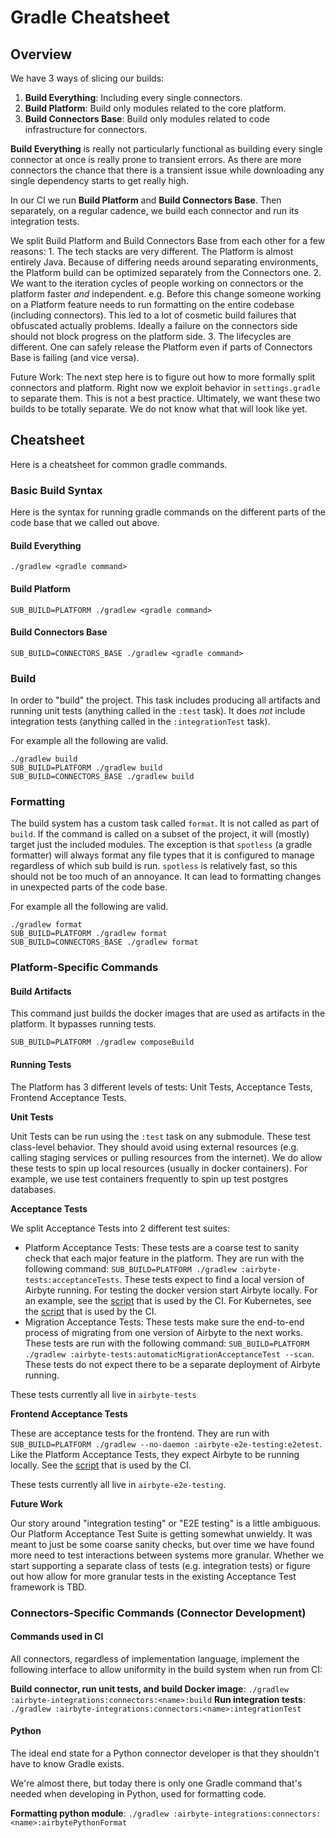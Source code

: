 # Gradle Cheatsheet

## Overview

We have 3 ways of slicing our builds:

1. **Build Everything**: Including every single connectors.
2. **Build Platform**: Build only modules related to the core platform.
3. **Build Connectors Base**: Build only modules related to code infrastructure for connectors.

**Build Everything** is really not particularly functional as building every single connector at once is really prone to transient errors. As there are more connectors the chance that there is a transient issue while downloading any single dependency starts to get really high.

In our CI we run **Build Platform** and **Build Connectors Base**. Then separately, on a regular cadence, we build each connector and run its integration tests.

We split Build Platform and Build Connectors Base from each other for a few reasons: 1. The tech stacks are very different. The Platform is almost entirely Java. Because of differing needs around separating environments, the Platform build can be optimized separately from the Connectors one. 2. We want to the iteration cycles of people working on connectors or the platform faster _and_ independent. e.g. Before this change someone working on a Platform feature needs to run formatting on the entire codebase \(including connectors\). This led to a lot of cosmetic build failures that obfuscated actually problems. Ideally a failure on the connectors side should not block progress on the platform side. 3. The lifecycles are different. One can safely release the Platform even if parts of Connectors Base is failing \(and vice versa\).

Future Work: The next step here is to figure out how to more formally split connectors and platform. Right now we exploit behavior in `settings.gradle` to separate them. This is not a best practice. Ultimately, we want these two builds to be totally separate. We do not know what that will look like yet.

## Cheatsheet

Here is a cheatsheet for common gradle commands.

### Basic Build Syntax

Here is the syntax for running gradle commands on the different parts of the code base that we called out above.

#### Build Everything

```text
./gradlew <gradle command>
```

#### Build Platform

```text
SUB_BUILD=PLATFORM ./gradlew <gradle command>
```

#### Build Connectors Base

```text
SUB_BUILD=CONNECTORS_BASE ./gradlew <gradle command>
```

### Build

In order to "build" the project. This task includes producing all artifacts and running unit tests \(anything called in the `:test` task\). It does _not_ include integration tests \(anything called in the `:integrationTest` task\).

For example all the following are valid.

```text
./gradlew build
SUB_BUILD=PLATFORM ./gradlew build
SUB_BUILD=CONNECTORS_BASE ./gradlew build
```

### Formatting

The build system has a custom task called `format`. It is not called as part of `build`. If the command is called on a subset of the project, it will \(mostly\) target just the included modules. The exception is that `spotless` \(a gradle formatter\) will always format any file types that it is configured to manage regardless of which sub build is run. `spotless` is relatively fast, so this should not be too much of an annoyance. It can lead to formatting changes in unexpected parts of the code base.

For example all the following are valid.

```text
./gradlew format
SUB_BUILD=PLATFORM ./gradlew format
SUB_BUILD=CONNECTORS_BASE ./gradlew format
```

### Platform-Specific Commands

#### Build Artifacts

This command just builds the docker images that are used as artifacts in the platform. It bypasses running tests.

```text
SUB_BUILD=PLATFORM ./gradlew composeBuild
```

#### Running Tests

The Platform has 3 different levels of tests: Unit Tests, Acceptance Tests, Frontend Acceptance Tests.

**Unit Tests**

Unit Tests can be run using the `:test` task on any submodule. These test class-level behavior. They should avoid using external resources \(e.g. calling staging services or pulling resources from the internet\). We do allow these tests to spin up local resources \(usually in docker containers\). For example, we use test containers frequently to spin up test postgres databases.

**Acceptance Tests**

We split Acceptance Tests into 2 different test suites:

* Platform Acceptance Tests: These tests are a coarse test to sanity check that each major feature in the platform. They are run with the following command: `SUB_BUILD=PLATFORM ./gradlew :airbyte-tests:acceptanceTests`. These tests expect to find a local version of Airbyte running. For testing the docker version start Airbyte locally. For an example, see the [script](https://github.com/airbytehq/airbyte/blob/master/tools/bin/acceptance_test.sh) that is used by the CI. For Kubernetes, see the [script](https://github.com/airbytehq/airbyte/blob/master/tools/bin/acceptance_test_kube.sh) that is used by the CI.
* Migration Acceptance Tests: These tests make sure the end-to-end process of migrating from one version of Airbyte to the next works. These tests are run with the following command: `SUB_BUILD=PLATFORM ./gradlew :airbyte-tests:automaticMigrationAcceptanceTest --scan`. These tests do not expect there to be a separate deployment of Airbyte running.

These tests currently all live in `airbyte-tests`

**Frontend Acceptance Tests**

These are acceptance tests for the frontend. They are run with `SUB_BUILD=PLATFORM ./gradlew --no-daemon :airbyte-e2e-testing:e2etest`. Like the Platform Acceptance Tests, they expect Airbyte to be running locally. See the [script](https://github.com/airbytehq/airbyte/blob/master/tools/bin/e2e_test.sh) that is used by the CI.

These tests currently all live in `airbyte-e2e-testing`.

**Future Work**

Our story around "integration testing" or "E2E testing" is a little ambiguous. Our Platform Acceptance Test Suite is getting somewhat unwieldy. It was meant to just be some coarse sanity checks, but over time we have found more need to test interactions between systems more granular. Whether we start supporting a separate class of tests \(e.g. integration tests\) or figure out how allow for more granular tests in the existing Acceptance Test framework is TBD.

### Connectors-Specific Commands \(Connector Development\)

#### Commands used in CI

All connectors, regardless of implementation language, implement the following interface to allow uniformity in the build system when run from CI:

**Build connector, run unit tests, and build Docker image**: `./gradlew :airbyte-integrations:connectors:<name>:build` **Run integration tests**: `./gradlew :airbyte-integrations:connectors:<name>:integrationTest`

#### Python

The ideal end state for a Python connector developer is that they shouldn't have to know Gradle exists.

We're almost there, but today there is only one Gradle command that's needed when developing in Python, used for formatting code.

**Formatting python module**: `./gradlew :airbyte-integrations:connectors:<name>:airbytePythonFormat`

